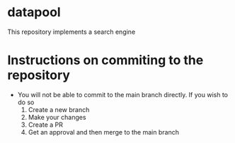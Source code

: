 # datapool
This repository implements a search engine

# Instructions on commiting to the repository
- You will not be able to commit to the main branch directly. If you wish to do so
  1. Create a new branch
  2. Make your changes
  3. Create a PR
  4. Get an approval and then merge to the main branch
